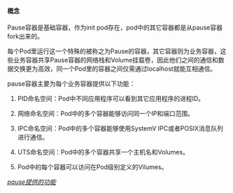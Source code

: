#### 概念

Pause容器是基础容器，作为init pod存在，pod中的其它容器都是从pause容器fork出来的。

每个Pod里运行这一个特殊的被称之为Pause的容器，其它容器则为业务容器，这些业务容器共享Pause容器的网络栈和Volume挂载卷，因此他们之间的通信和数据交换更为高效，同一个Pod里的容器之间仅需通过localhost就能互相通信。

pause容器主要为每个业务容器提供以下功能：

1. PID命名空间：Pod中不同应用程序可以看到其它应用程序的进程ID。

2. 网络命名空间：Pod中的多个容器能够访问同一个IP和端口范围。

3. IPC命名空间：Pod中的多个容器能够使用SystemV IPC或者POSIX消息队列进行通信。

4. UTS命名空间：Pod中的多个容器共享一个主机名和Volumes。

5. Pod中的每个容器可以访问在Pod级别定义的Vilumes。

*[pause提供的功能](./img/pause功能.png)*
